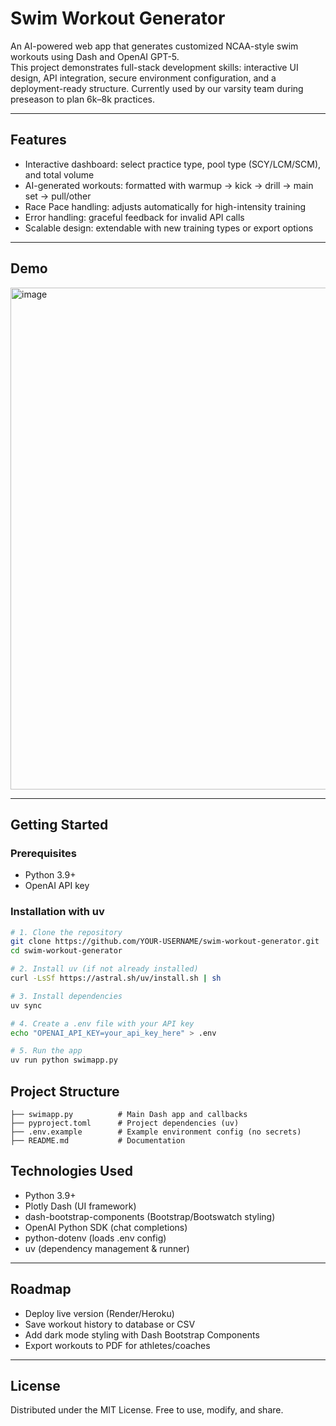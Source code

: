 # Swim Workout Generator

An AI-powered web app that generates customized NCAA-style swim workouts using Dash and OpenAI GPT-5.  
This project demonstrates full-stack development skills: interactive UI design, API integration, secure environment configuration, and a deployment-ready structure. Currently used by our varsity team during preseason to plan 6k–8k practices.

---

## Features

- Interactive dashboard: select practice type, pool type (SCY/LCM/SCM), and total volume  
- AI-generated workouts: formatted with warmup → kick → drill → main set → pull/other  
- Race Pace handling: adjusts automatically for high-intensity training  
- Error handling: graceful feedback for invalid API calls  
- Scalable design: extendable with new training types or export options  

---

## Demo

<img width="1508" height="803" alt="image" src="https://github.com/user-attachments/assets/683a55cf-d9ef-4637-a933-a8900bf4be6b" />

---

## Getting Started

### Prerequisites
- Python 3.9+
- OpenAI API key

### Installation with uv

```bash
# 1. Clone the repository
git clone https://github.com/YOUR-USERNAME/swim-workout-generator.git
cd swim-workout-generator

# 2. Install uv (if not already installed)
curl -LsSf https://astral.sh/uv/install.sh | sh

# 3. Install dependencies
uv sync

# 4. Create a .env file with your API key
echo "OPENAI_API_KEY=your_api_key_here" > .env

# 5. Run the app
uv run python swimapp.py
```


## Project Structure
```
├── swimapp.py          # Main Dash app and callbacks
├── pyproject.toml      # Project dependencies (uv)
├── .env.example        # Example environment config (no secrets)
├── README.md           # Documentation
```


## Technologies Used

- Python 3.9+
- Plotly Dash (UI framework)
- dash-bootstrap-components (Bootstrap/Bootswatch styling)
- OpenAI Python SDK (chat completions)
- python-dotenv (loads .env config)
- uv (dependency management & runner)

---

## Roadmap

- Deploy live version (Render/Heroku)  
- Save workout history to database or CSV  
- Add dark mode styling with Dash Bootstrap Components  
- Export workouts to PDF for athletes/coaches  

---

## License

Distributed under the MIT License. Free to use, modify, and share.
